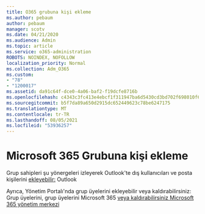 ```yaml
---
title: O365 grubuna kişi ekleme
ms.author: pebaum
author: pebaum
manager: scotv
ms.date: 04/21/2020
ms.audience: Admin
ms.topic: article
ms.service: o365-administration
ROBOTS: NOINDEX, NOFOLLOW
localization_priority: Normal
ms.collection: Adm_O365
ms.custom:
- "78"
- "1200017"
ms.assetid: da91c64f-dce0-4a06-baf2-f19dcfe8716b
ms.openlocfilehash: c4343c3fc413e4ebcf1f311947ba6d5430cd3bd702f698010f6ba20a0ff71280
ms.sourcegitcommit: b5f7da89a650d2915dc652449623c78be6247175
ms.translationtype: MT
ms.contentlocale: tr-TR
ms.lasthandoff: 08/05/2021
ms.locfileid: "53936257"
---
```

# <a name="add-contacts-to-a-microsoft-365-group"></a>Microsoft 365 Grubuna kişi ekleme

Grup sahipleri şu yönergeleri izleyerek Outlook'te dış kullanıcıları ve posta kişilerini [ekleyebilir:](https://support.office.com/article/3b650f4a-5c9b-4f94-a1bb-0cca4b1091de?wt.mc_id=add_contacts_group.aspx) Outlook
  
Ayrıca, Yönetim Portalı'nda grup üyelerini ekleyebilir veya kaldırabilirsiniz: Grup üyelerini, grup üyelerini Microsoft 365 [veya kaldırabilirsiniz Microsoft 365 yönetim merkezi](/microsoft-365/admin/create-groups/add-or-remove-members-from-groups)